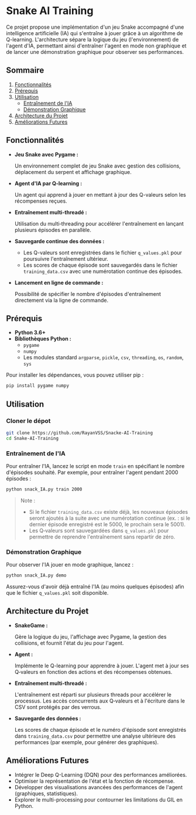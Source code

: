 # Snake AI Training

Ce projet propose une implémentation d'un jeu Snake accompagné d'une intelligence artificielle (IA) qui s'entraîne à jouer grâce à un algorithme de Q-learning. L'architecture sépare la logique du jeu (l'environnement) de l'agent d'IA, permettant ainsi d'entraîner l'agent en mode non graphique et de lancer une démonstration graphique pour observer ses performances.


## Sommaire

1. [Fonctionnalités](#fonctionnalités)
2. [Prérequis](#prérequis)
3. [Utilisation](#utilisation)
    - [Entraînement de l'IA](#entraînement-de-lia)
    - [Démonstration Graphique](#démonstration-graphique)
4. [Architecture du Projet](#architecture-du-projet)
5. [Améliorations Futures](#améliorations-futures)

## Fonctionnalités

- **Jeu Snake avec Pygame :**
    
    Un environnement complet de jeu Snake avec gestion des collisions, déplacement du serpent et affichage graphique.
    
- **Agent d'IA par Q-learning :**
    
    Un agent qui apprend à jouer en mettant à jour des Q-valeurs selon les récompenses reçues.
    
- **Entraînement multi-threadé :**
    
    Utilisation du multi‑threading pour accélérer l'entraînement en lançant plusieurs épisodes en parallèle.
    
- **Sauvegarde continue des données :**
    - Les Q-valeurs sont enregistrées dans le fichier `q_values.pkl` pour poursuivre l'entraînement ultérieur.
    - Les scores de chaque épisode sont sauvegardés dans le fichier `training_data.csv` avec une numérotation continue des épisodes.
- **Lancement en ligne de commande :**
    
    Possibilité de spécifier le nombre d'épisodes d'entraînement directement via la ligne de commande.
    

## Prérequis

- **Python 3.6+**
- **Bibliothèques Python :**
    - `pygame`
    - `numpy`
    - Les modules standard `argparse`, `pickle`, `csv`, `threading`, `os`, `random`, `sys`

Pour installer les dépendances, vous pouvez utiliser pip :

```bash
pip install pygame numpy
```

## Utilisation

### Cloner le dépot 

```bash
git clone https://github.com/RayanVSS/Snacke-AI-Training
cd Snake-AI-Training
```


### Entraînement de l'IA

Pour entraîner l'IA, lancez le script en mode `train` en spécifiant le nombre d'épisodes souhaité. Par exemple, pour entraîner l'agent pendant 2000 épisodes :

```bash
python snack_IA.py train 2000
```

> Note :
> 
> - Si le fichier `training_data.csv` existe déjà, les nouveaux épisodes seront ajoutés à la suite avec une numérotation continue (ex. : si le dernier épisode enregistré est le 5000, le prochain sera le 5001).
> - Les Q‑valeurs sont sauvegardées dans `q_values.pkl` pour permettre de reprendre l'entraînement sans repartir de zéro.

### Démonstration Graphique

Pour observer l'IA jouer en mode graphique, lancez :

```bash
python snack_IA.py demo
```

Assurez-vous d'avoir déjà entraîné l'IA (au moins quelques épisodes) afin que le fichier `q_values.pkl` soit disponible.

## Architecture du Projet

- **SnakeGame :**
    
    Gère la logique du jeu, l'affichage avec Pygame, la gestion des collisions, et fournit l'état du jeu pour l'agent.
    
- **Agent :**
    
    Implémente le Q-learning pour apprendre à jouer. L'agent met à jour ses Q‑valeurs en fonction des actions et des récompenses obtenues.
    
- **Entraînement multi-threadé :**
    
    L'entraînement est réparti sur plusieurs threads pour accélérer le processus. Les accès concurrents aux Q‑valeurs et à l'écriture dans le CSV sont protégés par des verrous.
    
- **Sauvegarde des données :**
    
    Les scores de chaque épisode et le numéro d'épisode sont enregistrés dans `training_data.csv` pour permettre une analyse ultérieure des performances (par exemple, pour générer des graphiques).
    

## Améliorations Futures

- Intégrer le Deep Q-Learning (DQN) pour des performances améliorées.
- Optimiser la représentation de l'état et la fonction de récompense.
- Développer des visualisations avancées des performances de l'agent (graphiques, statistiques).
- Explorer le multi-processing pour contourner les limitations du GIL en Python.
